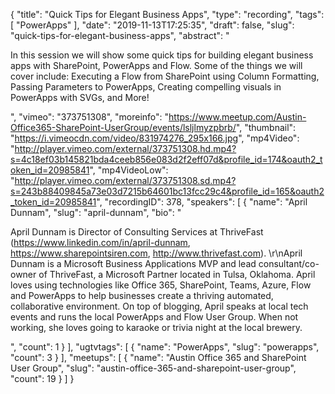 {
  "title": "Quick Tips for Elegant Business Apps",
  "type": "recording",
  "tags": [
    "PowerApps"
  ],
  "date": "2019-11-13T17:25:35",
  "draft": false,
  "slug": "quick-tips-for-elegant-business-apps",
  "abstract": "<p>In this session we will show some quick tips for building elegant business apps with SharePoint, PowerApps and Flow. Some of the things we will cover include: Executing a Flow from SharePoint using Column Formatting, Passing Parameters to PowerApps, Creating compelling visuals in PowerApps with SVGs, and More!</p>",
  "vimeo": "373751308",
  "moreinfo": "https://www.meetup.com/Austin-Office365-SharePoint-UserGroup/events/lsljlmyzpbrb/",
  "thumbnail": "https://i.vimeocdn.com/video/831974276_295x166.jpg",
  "mp4Video": "http://player.vimeo.com/external/373751308.hd.mp4?s=4c18ef03b145821bda4ceeb856e083d2f2eff07d&profile_id=174&oauth2_token_id=20985841",
  "mp4VideoLow": "http://player.vimeo.com/external/373751308.sd.mp4?s=243b88409845a73e03d7215b64601bc13fcc29c4&profile_id=165&oauth2_token_id=20985841",
  "recordingID": 378,
  "speakers": [
    {
      "name": "April Dunnam",
      "slug": "april-dunnam",
      "bio": "<p>April Dunnam is Director of Consulting Services at ThriveFast (https://www.linkedin.com/in/april-dunnam, https://www.sharepointsiren.com, http://www.thrivefast.com). \r\nApril Dunnam is a Microsoft Business Applications MVP and lead consultant/co-owner of ThriveFast, a Microsoft Partner located in Tulsa, Oklahoma. April loves using technologies like Office 365, SharePoint, Teams, Azure, Flow and PowerApps to help businesses create a thriving automated, collaborative environment. On top of blogging, April speaks at local tech events and runs the local PowerApps and Flow User Group. When not working, she loves going to karaoke or trivia night at the local brewery.</p>",
      "count": 1
    }
  ],
  "ugtvtags": [
    {
      "name": "PowerApps",
      "slug": "powerapps",
      "count": 3
    }
  ],
  "meetups": [
    {
      "name": "Austin Office 365 and SharePoint User Group",
      "slug": "austin-office-365-and-sharepoint-user-group",
      "count": 19
    }
  ]
}